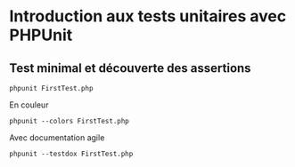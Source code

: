 # Introduction aux tests unitaires avec PHPUnit

## Test minimal et découverte des assertions

```
phpunit FirstTest.php
```

En couleur

```
phpunit --colors FirstTest.php
```

Avec documentation agile

```
phpunit --testdox FirstTest.php
```

